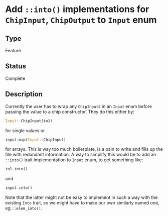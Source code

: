 # Add `::into()` implementations for `ChipInput`, `ChipOutput` to `Input` enum

## Type

Feature

## Status

Complete

## Description

Currently the user has to wrap any `ChipInput`s in an `Input` enum before
passing the value to a chip constructor. They do this either by:

```rust
Input::ChipInput(in1)
```

for single values or

```rust
input.map(Input::ChipInput)
```

for arrays. This is way too much boilerplate, is a pain to write and fills up
the file with redundant information. A way to simplify this would be to add an
`::into()` trait implementation to `Input` enum, to get something like:

```rust
in1.into()
```

and

```rust
input.into()
```

Note that the latter might not be easy to implement in such a way with the
existing `Into` trait, so we might have to make our own similarly named one,
eg `::elem_into()`. 